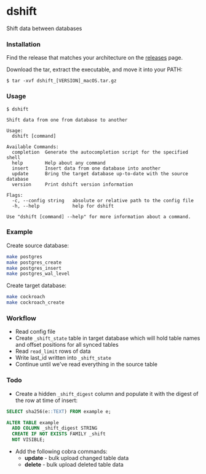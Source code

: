 # dshift
Shift data between databases

### Installation

Find the release that matches your architecture on the [releases](https://github.com/codingconcepts/shift/releases) page.

Download the tar, extract the executable, and move it into your PATH:

```
$ tar -xvf dshift_[VERSION]_macOS.tar.gz
```

### Usage

```
$ dshift

Shift data from one from database to another

Usage:
  dshift [command]

Available Commands:
  completion  Generate the autocompletion script for the specified shell
  help        Help about any command
  insert      Insert data from one database into another
  update      Bring the target database up-to-date with the source database
  version     Print dshift version information

Flags:
  -c, --config string   absolute or relative path to the config file
  -h, --help            help for dshift

Use "dshift [command] --help" for more information about a command.
```

### Example

Create source database:
``` sh
make postgres
make postgres_create
make postgres_insert
make postgres_wal_level
```

Create target database:
``` sh
make cockroach
make cockroach_create
```

### Workflow

* Read config file
* Create `_shift_state` table in target database which will hold table names and offset positions for all synced tables
* Read `read_limit` rows of data
* Write last_id written into `_shift_state`
* Continue until we've read everything in the source table

### Todo

* Create a hidden `_shift_digest` column and populate it with the digest of the row at time of insert:

``` sql
SELECT sha256(e::TEXT) FROM example e;

ALTER TABLE example
  ADD COLUMN _shift_digest STRING
  CREATE IF NOT EXISTS FAMILY _shift
  NOT VISIBLE;
```

* Add the following cobra commands:
  * **update** - bulk upload changed table data
  * **delete** - bulk upload deleted table data